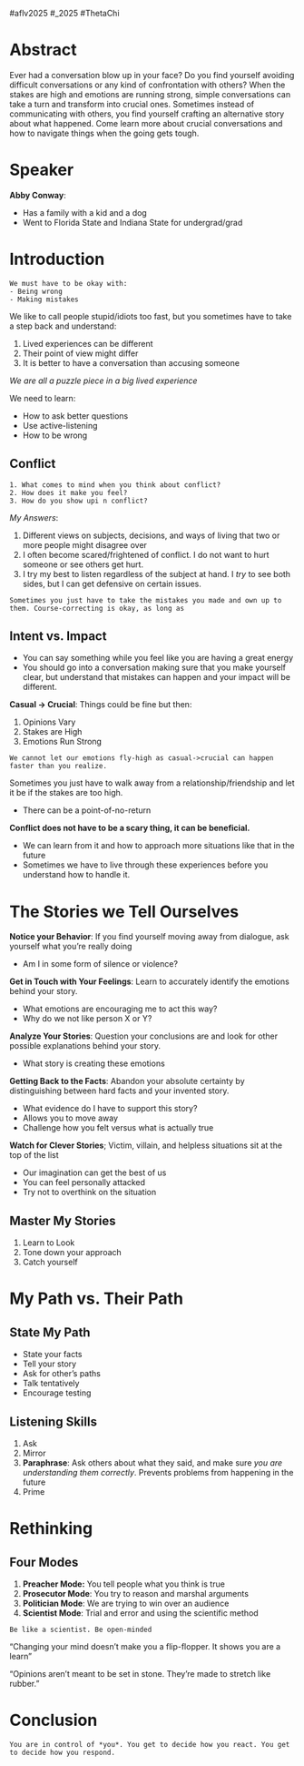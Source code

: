 #aflv2025 #_2025 #ThetaChi 

# Abstract

Ever had a conversation blow up in your face? Do you find yourself avoiding difficult conversations or any kind of confrontation with others? When the stakes are high and emotions are running strong, simple conversations can take a turn and transform into crucial ones. Sometimes instead of communicating with others, you find yourself crafting an alternative story about what happened. Come learn more about crucial conversations and how to navigate things when the going gets tough.

# Speaker

**Abby Conway**:
- Has a family with a kid and a dog
- Went to Florida State and Indiana State for undergrad/grad

# Introduction

```ad-important
We must have to be okay with:
- Being wrong
- Making mistakes
```

We like to call people stupid/idiots too fast, but you sometimes have to take a step back and understand:
1. Lived experiences can be different
2. Their point of view might differ
3. It is better to have a conversation than accusing someone

*We are all a puzzle piece in a big lived experience*

We need to learn:
- How to ask better questions
- Use active-listening
- How to be wrong

## Conflict

```ad-question
1. What comes to mind when you think about conflict?
2. How does it make you feel?
3. How do you show upi n conflict?
```

*My Answers*:
1. Different views on subjects, decisions, and ways of living that two or more people might disagree over
2. I often become scared/frightened of conflict. I do not want to hurt someone or see others get hurt.
3. I try my best to listen regardless of the subject at hand. I *try* to see both sides, but I can get defensive on certain issues.

```ad-important
Sometimes you just have to take the mistakes you made and own up to them. Course-correcting is okay, as long as 
```

## Intent vs. Impact

- You can say something while you feel like you are having a great energy
- You should go into a conversation making sure that you make yourself clear, but understand that mistakes can happen and your impact will be different.

**Casual → Crucial**: Things could be fine but then:
1. Opinions Vary
2. Stakes are High
3. Emotions Run Strong

```ad-note
We cannot let our emotions fly-high as casual->crucial can happen faster than you realize.
```

Sometimes you just have to walk away from a relationship/friendship and let it be if the stakes are too high.
- There can be a point-of-no-return

**Conflict does not have to be a scary thing, it can be beneficial.**
- We can learn from it and how to approach more situations like that in the future
- Sometimes we have to live through these experiences before you understand how to handle it.

# The Stories we Tell Ourselves

**Notice your Behavior**: If you find yourself moving away from dialogue, ask yourself what you’re really doing
- Am I in some form of silence or violence?

**Get in Touch with Your Feelings**: Learn to accurately identify the emotions behind your story.
- What emotions are encouraging me to act this way?
- Why do we not like person X or Y?

**Analyze Your Stories**: Question your conclusions are and look for other possible explanations behind your story.
- What story is creating these emotions

**Getting Back to the Facts**: Abandon your absolute certainty by distinguishing between hard facts and your invented story.
- What evidence do I have to support this story?
- Allows you to move away
- Challenge how you felt versus what is actually true

**Watch for Clever Stories**; Victim, villain, and helpless situations sit at the top of the list
- Our imagination can get the best of us
- You can feel personally attacked
- Try not to overthink on the situation

## Master My Stories

1. Learn to Look
2. Tone down your approach
3. Catch yourself

# My Path vs. Their Path

## State My Path
- State your facts
- Tell your story
- Ask for other’s paths
- Talk tentatively
- Encourage testing

## Listening Skills

1. Ask
2. Mirror
3. **Paraphrase**: Ask others about what they said, and make sure *you are understanding them correctly*. Prevents problems from happening in the future
4. Prime

# Rethinking

## Four Modes

1. **Preacher Mode:** You tell people what you think is true
2. **Prosecutor Mode**: You try to reason and marshal arguments
3. **Politician Mode**: We are trying to win over an audience
4. **Scientist Mode**: Trial and error and using the scientific method 

```ad-important
Be like a scientist. Be open-minded
```

“Changing your mind doesn’t make you a flip-flopper. It shows you are a learn”

“Opinions aren’t meant to be set in stone. They’re made to stretch like rubber.”

# Conclusion

```ad-important
You are in control of *you*. You get to decide how you react. You get to decide how you respond.
```


